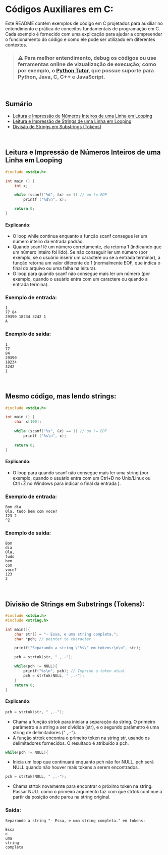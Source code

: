 # Códigos Auxiliares em C:

Este README contém exemplos de código em C projetados para auxiliar no entendimento e prática de conceitos fundamentais de programação em C. Cada exemplo é fornecido com uma explicação para ajudar a compreender o funcionamento do código e como ele pode ser utilizado em diferentes contextos.

>### ⚠️ Para melhor entendimento, debug os códigos ou use ferramentas online de vizualização de execução; como por exemplo, o [Python Tutor](https://pythontutor.com/), que possue suporte para Python, Java, C, C++ e JavaScript.

<br>

## Sumário

- [Leitura e Impressão de Números Inteiros de uma Linha em Looping](#leitura-e-impress%C3%A3o-de-n%C3%BAmeros-inteiros-de-uma-linha-em-looping)
- [Leitura e Impressão de Strings de uma Linha em Looping](#mesmo-c%C3%B3digo-mas-lendo-strings)
- [Divisão de Strings em Substrings (Tokens)](#divis%C3%A3o-de-strings-em-substrings-tokens)


<br>

## Leitura e Impressão de Números Inteiros de uma Linha em Looping

```c
#include <stdio.h>

int main () {
    int x;

    while (scanf("%d", &x) == 1) // ou != EOF
        printf ("%d\n", x);

    return 0;
}
```

#### Explicando:
* O loop while continua enquanto a função scanf consegue ler um número inteiro da entrada padrão.
* Quando scanf lê um número corretamente, ela retorna 1 (indicando que um número inteiro foi lido). Se não conseguir ler um número (por exemplo, se o usuário inserir um caractere ou se a entrada terminar), a função retorna um valor diferente de 1 (normalmente EOF, que indica o final do arquivo ou uma falha na leitura).
* O loop para quando scanf não consegue mais ler um número (por exemplo, quando o usuário entra com um caractere ou quando a entrada termina).

### Exemplo de entrada:
    1
    77 84
    29390 18234 3242 1
    A

### Exemplo de saída:
    1
    77
    84
    29390
    18234
    3242
    1

<br>

## Mesmo código, mas lendo strings:

```c
#include <stdio.h>

int main () {
    char x[100];
    
    while (scanf("%s", &x) == 1) // ou != EOF
        printf ("%s\n", x);
    
    return 0;
}
```

#### Explicando:
* O loop para quando scanf não consegue mais ler uma string (por exemplo, quando o usuário entra com um Ctrl+D no Unix/Linux ou Ctrl+Z no Windows para indicar o final da entrada ).

### Exemplo de entrada:
    Bom dia
    Ola, tudo bem com voce?
    123 2
    ^Z

### Exemplo de saída:
    Bom
    dia
    Ola,
    tudo
    bem
    com
    voce?
    123
    2

<br>


## Divisão de Strings em Substrings (Tokens):

```c
#include <stdio.h>
#include <string.h>

int main(){
    char str[] = "- Essa, e uma string completa.";
    char *pch; // pointer to character

    printf("Separando a string \"%s\" em tokens:\n\n", str);

    pch = strtok(str, " ,.-");

    while(pch != NULL){
        printf("%s\n", pch); // Imprime o token atual
        pch = strtok(NULL, " ,.-");
    }
    return 0;
}
```

#### Explicando:
```c
pch = strtok(str, " ,.-");
```
* Chama a função strtok para iniciar a separação da string. O primeiro parâmetro é a string a ser dividida (str), e o segundo parâmetro é uma string de delimitadores (" ,.-").
* A função strtok encontra o primeiro token na string str, usando os delimitadores fornecidos. O resultado é atribuído a pch.
```c
while(pch != NULL){
```
* Inicia um loop que continuará enquanto pch não for NULL. pch será NULL quando não houver mais tokens a serem encontrados.
```c
pch = strtok(NULL, " ,.-");
```
* Chama strtok novamente para encontrar o próximo token na string. Passar NULL como o primeiro argumento faz com que strtok continue a partir da posição onde parou na string original.

### Saída:
    Separando a string "- Essa, e uma string completa." em tokens:
    
    Essa
    e
    uma
    string
    completa

<br>
